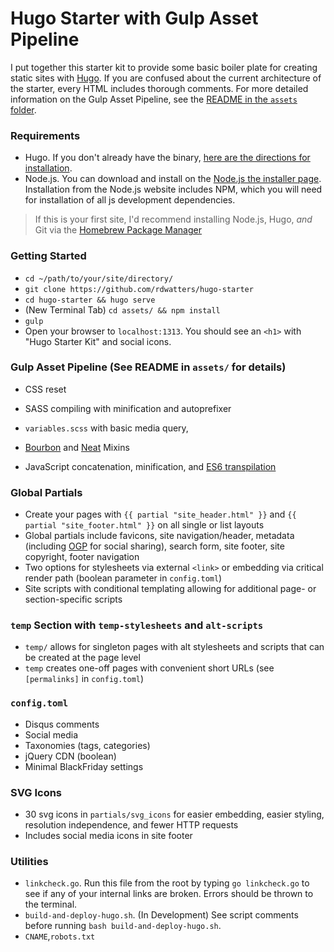 # Hugo Starter with Gulp Asset Pipeline

I put together this starter kit to provide some basic boiler plate for creating static sites with [Hugo](https://gohugo.io/). If you are confused about the current architecture of the starter, every HTML includes thorough comments. For more detailed information on the Gulp Asset Pipeline, see the [README in the `assets` folder](https://github.com/rdwatters/hugo-starter/tree/master/assets).

### Requirements

* Hugo. If you don't already have the binary, [here are the directions for installation](https://gohugo.io/overview/installing/).
* Node.js. You can download and install on the [Node.js the installer page](https://nodejs.org/en/download/). Installation from the Node.js website includes NPM, which you will need for installation of all js development dependencies.

> If this is your first site, I'd recommend installing Node.js, Hugo, *and* Git via the [Homebrew Package Manager](https://github.com/Homebrew/homebrew/tree/master/share/doc/homebrew#readme)

### Getting Started

* `cd ~/path/to/your/site/directory/`
* `git clone https://github.com/rdwatters/hugo-starter`
* `cd hugo-starter && hugo serve`
* (New Terminal Tab) `cd assets/ && npm install` 
* `gulp`
* Open your browser to `localhost:1313`. You should see an `<h1>` with "Hugo Starter Kit" and social icons.

### Gulp Asset Pipeline (See README in `assets/` for details)

* CSS reset
* SASS compiling with minification and autoprefixer 
* `variables.scss` with basic media query, 

* [Bourbon](http://bourbon.io/) and [Neat](http://neat.bourbon.io/) Mixins 
* JavaScript concatenation, minification, and [ES6 transpilation](https://babeljs.io/)

### Global Partials

* Create your pages with `{{ partial "site_header.html" }}` and `{{ partial "site_footer.html" }}` on all single or list layouts 
* Global partials include favicons, site navigation/header, metadata (including [OGP](http://ogp.me/) for social sharing), search form, site footer, site copyright, footer navigation
* Two options for stylesheets via external `<link>` or embedding via critical render path (boolean parameter in `config.toml`)
* Site scripts with conditional templating allowing for additional page- or section-specific scripts

### `temp` Section with `temp-stylesheets` and `alt-scripts`

* `temp/` allows for singleton pages with alt stylesheets and scripts that can be created at the page level 
* `temp` creates one-off pages with convenient short URLs (see `[permalinks]` in `config.toml`)

### `config.toml`

* Disqus comments 
* Social media
* Taxonomies (tags, categories)
* jQuery CDN (boolean)
* Minimal BlackFriday settings
 
### SVG Icons

* 30 svg icons in `partials/svg_icons` for easier embedding, easier styling, resolution independence, and fewer HTTP requests 
* Includes social media icons in site footer

### Utilities

* `linkcheck.go`. Run this file from the root by typing `go linkcheck.go` to see if any of your internal links are broken. Errors should be thrown to the terminal.
* `build-and-deploy-hugo.sh`. (In Development) See script comments before running `bash build-and-deploy-hugo.sh`. 
* `CNAME`,`robots.txt` 
   
